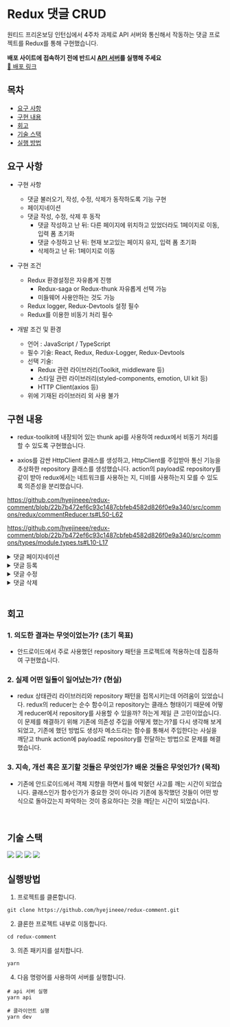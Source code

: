 # Redux 댓글 CRUD
원티드 프리온보딩 인턴십에서 4주차 과제로 API 서버와 통신해서 작동하는 댓글 프로젝트를 Redux를 통해 구현했습니다.

**배포 사이트에 접속하기 전에 반드시 [API 서버](#5)를 실행해 주세요**  
[🔗 배포 링크](https://redux-comment.vercel.app/)

## 목차
- [요구 사항](#1)
- [구현 내용](#2)
- [회고](#3)
- [기술 스택](#4)
- [실행 방법](#5)

## 요구 사항
* 구현 사항 
    - 댓글 불러오기, 작성, 수정, 삭제가 동작하도록 기능 구현
    - 페이지네이션
    - 댓글 작성, 수정, 삭제 후 동작
        - 댓글 작성하고 난 뒤: 다른 페이지에 위치하고 있었더라도 1페이지로 이동, 입력 폼 초기화
        - 댓글 수정하고 난 뒤: 현재 보고있는 페이지 유지, 입력 폼 초기화
        - 삭제하고 난 뒤: 1페이지로 이동

* 구현 조건
    - Redux 환경설정은 자유롭게 진행
        - Redux-saga or Redux-thunk 자유롭게 선택 가능
        - 미들웨어 사용안하는 것도 가능
    - Redux logger, Redux-Devtools 설정 필수
    - Redux를 이용한 비동기 처리 필수

* 개발 조건 및 환경 
    - 언어 : JavaScript / TypeScript
    - 필수 기술: React, Redux, Redux-Logger, Redux-Devtools
    - 선택 기술:
        - Redux 관련 라이브러리(Toolkit, middleware 등)
        - 스타일 관련 라이브러리(styled-components, emotion, UI kit 등)
        - HTTP Client(axios 등)
    - 위에 기재된 라이브러리 외 사용 불가



## 구현 내용  <a id="2"></a>
- redux-toolkit에 내장되어 있는 thunk api를 사용하여 redux에서 비동기 처리를 할 수 있도록 구현했습니다. 

- axios를 감싼 HttpClient 클래스를 생성하고, HttpClient를 주입받아 통신 기능을 추상화한 repository 클래스를 생성했습니다. action의 payload로 repository를 같이 받아 redux에서는 네트워크를 사용하는 지, 디비를 사용하는지 모를 수 있도록 의존성을 분리했습니다. 

https://github.com/hyejineee/redux-comment/blob/22b7b472ef6c93c1487cbfeb4582d826f0e9a340/src/commons/redux/commentReducer.ts#L50-L62

https://github.com/hyejineee/redux-comment/blob/22b7b472ef6c93c1487cbfeb4582d826f0e9a340/src/commons/types/module.types.ts#L10-L17


<details>
  <summary>댓글 페이지네이션</summary>
    <div markdown="1">
       <img src= "https://github.com/hyejineee/redux-comment/blob/master/gif/%EB%8C%93%EA%B8%80%20-%20%ED%8E%98%EC%9D%B4%EC%A7%80%EB%84%A4%EC%9D%B4%EC%85%98.gif?raw=true"/>
    </div>
</details>

<details>
  <summary>댓글 등록</summary>
    <div markdown="1">
       <img src= "https://github.com/hyejineee/redux-comment/blob/master/gif/%EB%8C%93%EA%B8%80%20-%20%EB%93%B1%EB%A1%9D.gif?raw=true"/>
    </div>
</details>

<details>
  <summary>댓글 수정</summary>
    <div markdown="1">
      <img src= "https://github.com/hyejineee/redux-comment/blob/master/gif/%EB%8C%93%EA%B8%80%20-%20%EC%88%98%EC%A0%95.gif?raw=true"/>
    </div>
</details>


<details>
  <summary>댓글 삭제</summary>
    <div markdown="1">
       <img src= "https://github.com/hyejineee/redux-comment/blob/master/gif/%EB%8C%93%EA%B8%80%20-%20%EC%82%AD%EC%A0%9C.gif?raw=true"/>
    </div>
</details>



<br/>

## 회고 <a id="3"></a>
### 1. 의도한 결과는 무엇이었는가? (초기 목표)
- 안드로이드에서 주로 사용했던 repository 패턴을 프로젝트에 적용하는데 집중하여 구현했습니다. 
### 2. 실제 어떤 일들이 일어났는가? (현실)
- redux 상태관리 라이브러리와 repository 패턴을 접목시키는데 어려움이 있었습니다. redux의 reducer는 순수 함수이고 repository는 클래스 형태이기 때문에 어떻게 reducer에서 repository를 사용할 수 있을까? 하는게 제일 큰 고민이었습니다. 이 문제를 해결하기 위해 기존에 의존성 주입을 어떻게 했는가?를 다시 생각해 보게 되었고, 기존에 했던 방법도 생성자 메소드라는 함수를 통해서 주입한다는 사실을 깨닫고 thunk action에 payload로 repository를 전달하는 방법으로 문제를 해결했습니다.

### 3. 지속, 개선 혹은 포기할 것들은 무엇인가? 배운 것들은 무엇인가? (목적)
- 기존에 안드로이드에서 객체 지향을 하면서 틀에 박혔던 사고를 깨는 시간이 되었습니다. 클래스인가 함수인가가 중요한 것이 아니라 기존에 동작했던 것들이 어떤 방식으로 돌아갔는지 파악하는 것이 중요하다는 것을 깨닫는 시간이 되었습니다.

<br/>

## 기술 스택 <a id="4"></a>

<img src="https://img.shields.io/badge/React-61DAFB?style=for-the-badge&logo=React&logoColor=white" > <img src="https://img.shields.io/badge/TypeScript-3178C6?style=for-the-badge&logo=TypeScript&logoColor=white" > <img src="https://img.shields.io/badge/styledcomponents-DB7093?style=for-the-badge&logo=styledcomponents&logoColor=white" > <img src="https://img.shields.io/badge/Redux-764ABC?style=for-the-badge&logo=Redux&logoColor=white" > 

## 실행방법 <a id="5"></a>

1. 프로젝트를 클론합니다.
```
git clone https://github.com/hyejineee/redux-comment.git
```
2. 클론한 프로젝트 내부로 이동합니다. 
```
cd redux-comment
```
3. 의존 패키지를 설치합니다. 
```
yarn
```
4. 다음 명령어를 사용하여 서버를 실행합니다.
```
# api 서버 실행 
yarn api

# 클라이언트 실행
yarn dev 
```


